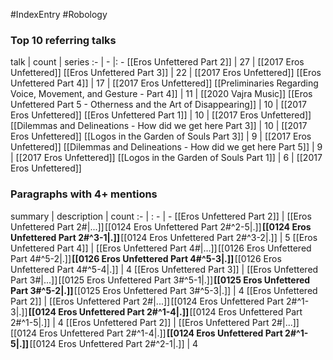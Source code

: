#IndexEntry #Robology

### Top 10 referring talks
talk | count | series
:- | - |: -
[[Eros Unfettered Part 2]] | 27 | [[2017 Eros Unfettered]]
[[Eros Unfettered Part 3]] | 22 | [[2017 Eros Unfettered]]
[[Eros Unfettered Part 4]] | 17 | [[2017 Eros Unfettered]]
[[Preliminaries Regarding Voice, Movement, and Gesture - Part 4]] | 11 | [[2020 Vajra Music]]
[[Eros Unfettered Part 5 - Otherness and the Art of Disappearing]] | 10 | [[2017 Eros Unfettered]]
[[Eros Unfettered Part 1]] | 10 | [[2017 Eros Unfettered]]
[[Dilemmas and Delineations - How did we get here Part 3]] | 10 | [[2017 Eros Unfettered]]
[[Logos in the Garden of Souls Part 3]] | 9 | [[2017 Eros Unfettered]]
[[Dilemmas and Delineations - How did we get here Part 5]] | 9 | [[2017 Eros Unfettered]]
[[Logos in the Garden of Souls Part 1]] | 6 | [[2017 Eros Unfettered]]

### Paragraphs with 4+ mentions
summary | description | count
:- | : - | -
[[Eros Unfettered Part 2]] | [[Eros Unfettered Part 2#\|...]] [[0124 Eros Unfettered Part 2#^2-5\|.]] **[[0124 Eros Unfettered Part 2#^3-1\|.]]** [[0124 Eros Unfettered Part 2#^3-2\|.]] | 5
[[Eros Unfettered Part 4]] | [[Eros Unfettered Part 4#\|...]] [[0126 Eros Unfettered Part 4#^5-2\|.]] **[[0126 Eros Unfettered Part 4#^5-3\|.]]** [[0126 Eros Unfettered Part 4#^5-4\|.]] | 4
[[Eros Unfettered Part 3]] | [[Eros Unfettered Part 3#\|...]] [[0125 Eros Unfettered Part 3#^5-1\|.]] **[[0125 Eros Unfettered Part 3#^5-2\|.]]** [[0125 Eros Unfettered Part 3#^5-3\|.]] | 4
[[Eros Unfettered Part 2]] | [[Eros Unfettered Part 2#\|...]] [[0124 Eros Unfettered Part 2#^1-3\|.]] **[[0124 Eros Unfettered Part 2#^1-4\|.]]** [[0124 Eros Unfettered Part 2#^1-5\|.]] | 4
[[Eros Unfettered Part 2]] | [[Eros Unfettered Part 2#\|...]] [[0124 Eros Unfettered Part 2#^1-4\|.]] **[[0124 Eros Unfettered Part 2#^1-5\|.]]** [[0124 Eros Unfettered Part 2#^2-1\|.]] | 4

